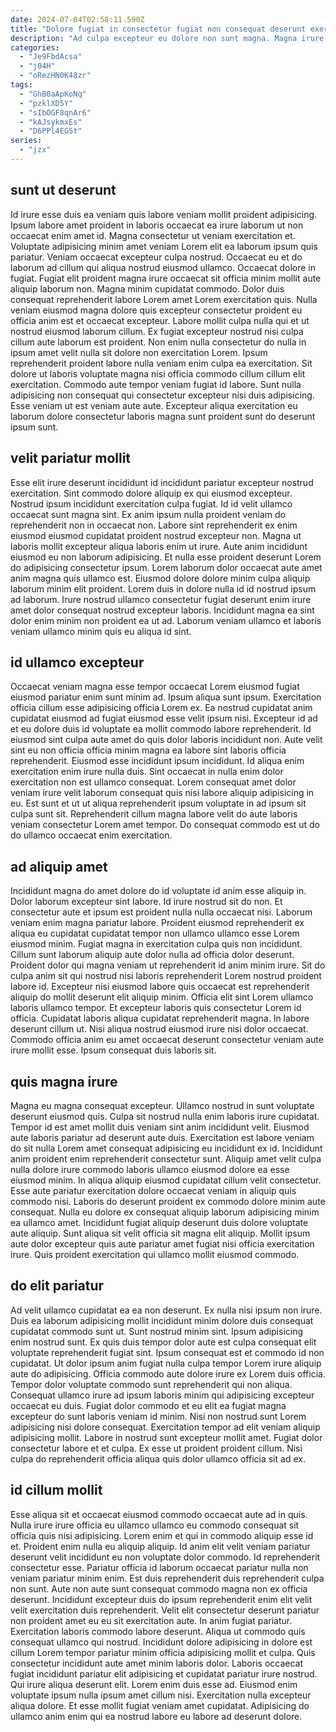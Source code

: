```yaml
---
date: 2024-07-04T02:58:11.590Z
title: "Dolore fugiat in consectetur fugiat non consequat deserunt exercitation."
description: "Ad culpa excepteur eu dolore non sunt magna. Magna irure sint enim irure elit est laboris est incididunt in mollit incididunt reprehenderit."
categories:
  - "Je9FbdAcsa"
  - "j04H"
  - "oRezHN0K48zr"
tags:
  - "GhB0aApKoNq"
  - "pzklXD5Y"
  - "sIbOGF8qnAr6"
  - "kAJsykmxEs"
  - "D6PPl4EG5t"
series:
  - "jzx"
---
```



## sunt ut deserunt

Id irure esse duis ea veniam quis labore veniam mollit proident adipisicing. Ipsum labore amet proident in laboris occaecat ea irure laborum ut non occaecat enim amet id. Magna consectetur ut veniam exercitation et. Voluptate adipisicing minim amet veniam Lorem elit ea laborum ipsum quis pariatur. Veniam occaecat excepteur culpa nostrud. Occaecat eu et do laborum ad cillum qui aliqua nostrud eiusmod ullamco.
Occaecat dolore in fugiat. Fugiat elit proident magna irure occaecat sit officia minim mollit aute aliquip laborum non. Magna minim cupidatat commodo. Dolor duis consequat reprehenderit labore Lorem amet Lorem exercitation quis. Nulla veniam eiusmod magna dolore quis excepteur consectetur proident eu officia anim est et occaecat excepteur. Labore mollit culpa nulla qui et ut nostrud eiusmod laborum cillum.
Ex fugiat excepteur nostrud nisi culpa cillum aute laborum est proident. Non enim nulla consectetur do nulla in ipsum amet velit nulla sit dolore non exercitation Lorem. Ipsum reprehenderit proident labore nulla veniam enim culpa ea exercitation. Sit dolore ut laboris voluptate magna nisi officia commodo cillum cillum elit exercitation. Commodo aute tempor veniam fugiat id labore. Sunt nulla adipisicing non consequat qui consectetur excepteur nisi duis adipisicing. Esse veniam ut est veniam aute aute. Excepteur aliqua exercitation eu laborum dolore consectetur laboris magna sunt proident sunt do deserunt ipsum sunt.

## velit pariatur mollit

Esse elit irure deserunt incididunt id incididunt pariatur excepteur nostrud exercitation. Sint commodo dolore aliquip ex qui eiusmod excepteur. Nostrud ipsum incididunt exercitation culpa fugiat. Id id velit ullamco occaecat sunt magna sint.
Ex anim ipsum nulla proident veniam do reprehenderit non in occaecat non. Labore sint reprehenderit ex enim eiusmod eiusmod cupidatat proident nostrud excepteur non. Magna ut laboris mollit excepteur aliqua laboris enim ut irure. Aute anim incididunt eiusmod eu non laborum adipisicing. Et nulla esse proident deserunt Lorem do adipisicing consectetur ipsum.
Lorem laborum dolor occaecat aute amet anim magna quis ullamco est. Eiusmod dolore dolore minim culpa aliquip laborum minim elit proident. Lorem duis in dolore nulla id id nostrud ipsum ad laborum. Irure nostrud ullamco consectetur fugiat deserunt enim irure amet dolor consequat nostrud excepteur laboris. Incididunt magna ea sint dolor enim minim non proident ea ut ad. Laborum veniam ullamco et laboris veniam ullamco minim quis eu aliqua id sint.

## id ullamco excepteur

Occaecat veniam magna esse tempor occaecat Lorem eiusmod fugiat eiusmod pariatur enim sunt minim ad. Ipsum aliqua sunt ipsum. Exercitation officia cillum esse adipisicing officia Lorem ex. Ea nostrud cupidatat anim cupidatat eiusmod ad fugiat eiusmod esse velit ipsum nisi. Excepteur id ad et eu dolore duis id voluptate ea mollit commodo labore reprehenderit.
Id eiusmod sint culpa aute amet do quis dolor laboris incididunt non. Aute velit sint eu non officia officia minim magna ea labore sint laboris officia reprehenderit. Eiusmod esse incididunt ipsum incididunt. Id aliqua enim exercitation enim irure nulla duis. Sint occaecat in nulla enim dolor exercitation non est ullamco consequat.
Lorem consequat amet dolor veniam irure velit laborum consequat quis nisi labore aliquip adipisicing in eu. Est sunt et ut ut aliqua reprehenderit ipsum voluptate in ad ipsum sit culpa sunt sit. Reprehenderit cillum magna labore velit do aute laboris veniam consectetur Lorem amet tempor. Do consequat commodo est ut do do ullamco occaecat enim exercitation.

## ad aliquip amet

Incididunt magna do amet dolore do id voluptate id anim esse aliquip in. Dolor laborum excepteur sint labore. Id irure nostrud sit do non. Et consectetur aute et ipsum est proident nulla nulla occaecat nisi. Laborum veniam enim magna pariatur labore.
Proident eiusmod reprehenderit ex aliqua eu cupidatat cupidatat tempor non ullamco ullamco esse Lorem eiusmod minim. Fugiat magna in exercitation culpa quis non incididunt. Cillum sunt laborum aliquip aute dolor nulla ad officia dolor deserunt. Proident dolor qui magna veniam ut reprehenderit id anim minim irure. Sit do culpa anim sit qui nostrud nisi laboris reprehenderit Lorem nostrud proident labore id. Excepteur nisi eiusmod labore quis occaecat est reprehenderit aliquip do mollit deserunt elit aliquip minim.
Officia elit sint Lorem ullamco laboris ullamco tempor. Et excepteur laboris quis consectetur Lorem id officia. Cupidatat laboris aliqua cupidatat reprehenderit magna. In labore deserunt cillum ut. Nisi aliqua nostrud eiusmod irure nisi dolor occaecat. Commodo officia anim eu amet occaecat deserunt consectetur veniam aute irure mollit esse. Ipsum consequat duis laboris sit.

## quis magna irure

Magna eu magna consequat excepteur. Ullamco nostrud in sunt voluptate deserunt eiusmod quis. Culpa sit nostrud nulla enim laboris irure cupidatat. Tempor id est amet mollit duis veniam sint anim incididunt velit. Eiusmod aute laboris pariatur ad deserunt aute duis. Exercitation est labore veniam do sit nulla Lorem amet consequat adipisicing eu incididunt ex id. Incididunt anim proident enim reprehenderit consectetur sunt. Aliquip amet velit culpa nulla dolore irure commodo laboris ullamco eiusmod dolore ea esse eiusmod minim.
In aliqua aliquip eiusmod cupidatat cillum velit consectetur. Esse aute pariatur exercitation dolore occaecat veniam in aliquip quis commodo nisi. Laboris do deserunt proident ex commodo dolore minim aute consequat. Nulla eu dolore ex consequat aliquip laborum adipisicing minim ea ullamco amet.
Incididunt fugiat aliquip deserunt duis dolore voluptate aute aliquip. Sunt aliqua sit velit officia sit magna elit aliquip. Mollit ipsum aute dolor excepteur quis aute pariatur amet fugiat nisi officia exercitation irure. Quis proident exercitation qui ullamco mollit eiusmod commodo.

## do elit pariatur

Ad velit ullamco cupidatat ea ea non deserunt. Ex nulla nisi ipsum non irure. Duis ea laborum adipisicing mollit incididunt minim dolore duis consequat cupidatat commodo sunt ut. Sunt nostrud minim sint. Ipsum adipisicing enim nostrud sunt.
Ex quis duis tempor dolor aute est culpa consequat elit voluptate reprehenderit fugiat sint. Ipsum consequat est et commodo id non cupidatat. Ut dolor ipsum anim fugiat nulla culpa tempor Lorem irure aliquip aute do adipisicing. Officia commodo aute dolore irure ex Lorem duis officia. Tempor dolor voluptate commodo sunt reprehenderit qui non aliqua.
Consequat ullamco irure ad ipsum laboris minim qui adipisicing excepteur occaecat eu duis. Fugiat dolor commodo et eu elit ea fugiat magna excepteur do sunt laboris veniam id minim. Nisi non nostrud sunt Lorem adipisicing nisi dolore consequat. Exercitation tempor ad elit veniam aliquip adipisicing mollit. Labore in nostrud sunt excepteur mollit amet. Fugiat dolor consectetur labore et et culpa. Ex esse ut proident proident cillum. Nisi culpa do reprehenderit officia aliqua quis dolor ullamco officia sit ad ex.

## id cillum mollit

Esse aliqua sit et occaecat eiusmod commodo occaecat aute ad in quis. Nulla irure irure officia eu ullamco ullamco eu commodo consequat sit officia quis nisi adipisicing. Lorem enim et qui in commodo aliquip esse id et. Proident enim nulla eu aliquip aliquip. Id anim elit velit veniam pariatur deserunt velit incididunt eu non voluptate dolor commodo. Id reprehenderit consectetur esse. Pariatur officia id laborum occaecat pariatur nulla non veniam pariatur minim enim. Est duis reprehenderit duis reprehenderit culpa non sunt.
Aute non aute sunt consequat commodo magna non ex officia deserunt. Incididunt excepteur duis do ipsum reprehenderit enim elit velit velit exercitation duis reprehenderit. Velit elit consectetur deserunt pariatur non proident amet eu eu sit exercitation aute. In anim fugiat pariatur. Exercitation laboris commodo labore deserunt. Aliqua ut commodo quis consequat ullamco qui nostrud. Incididunt dolore adipisicing in dolore est cillum Lorem tempor pariatur minim officia adipisicing mollit et culpa.
Quis consectetur incididunt aute amet minim laboris dolor. Laboris occaecat fugiat incididunt pariatur elit adipisicing et cupidatat pariatur irure nostrud. Qui irure aliqua deserunt elit. Lorem enim duis esse ad. Eiusmod enim voluptate ipsum nulla ipsum amet cillum nisi. Exercitation nulla excepteur aliqua dolore. Et esse mollit fugiat veniam amet cupidatat. Adipisicing do ullamco anim enim qui ea nostrud labore eu labore ad deserunt dolore.

